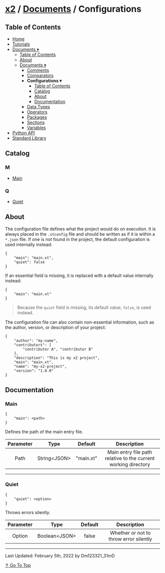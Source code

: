 # [x2](../../README.md) / [Documents](../documents.md) / Configurations

## Table of Contents

- [Home](../../README.md)
- [Tutorials](../tutorials.md)
- [Documents ▾](../documents.md)
    - [Table of Contents](../documents.md#table-of-contents)
    - [About](../documents.md#about)
    - [Documents ▾](../documents.md#documents)
        - [Comments](./comments.md)
        - [Comparators](./comparators.md)
        - **Configurations ▾**
            - [Table of Contents](#table-of-contents)
            - [Catalog](#catalog)
            - [About](#about)
            - [Documentation](#documentation)
        - [Data Types](./dataTypes.md)
        - [Operators](./operators.md)
        - [Packages](./packages.md)
        - [Sections](./sections.md)
        - [Variables](./variables.md)
- [Python API](../pythonAPI.md)
- [Standard Library](../standardLibrary.md)

## Catalog

### M

- [Main](#main)

### Q

- [Quiet](#quiet)

## About

The configuration file defines what the project would do on execution. It is always placed in the `.xtconfig` file and should be written as if it is within a `*.json` file. If one is not found in the project, the default configuration is used internally instead:

```xtconfig
{
    "main": "main.xt",
    "quiet": false
}
```

If an essential field is missing, it is replaced with a default value internally instead:

```xtconfig
{
    "main": "main.xt"
}
```

> Because the `quiet` field is missing, its default value, `false`, is used instead.

The configuration file can also contain non-essential information, such as the author, version, or description of your project:

```xtconfig
{
    "author": "my-name",
    "contributors": [
        "contributor A", "contributor B"
    ],
    "description": "This is my x2 project",
    "main": "main.xt",
    "name": "my-x2-project",
    "version": "1.0.0"
}
```

## Documentation

### Main

```xtconfig
{
    "main": <path>
}
```

Defines the path of the main entry file.

| Parameter | Type | Default | Description |
| :-: | :-: | :-: | :-: |
| Path | String\<JSON> | "main.xt" | Main entry file path relative to the current working directory |

---

### Quiet

```xtconfig
{
    "quiet": <option>
}
```

Throws errors silently.

| Parameter | Type | Default | Description |
| :-: | :-: | :-: | :-: |
| Option | Boolean\<JSON> | false | Whether or not to throw error silently |

---

Last Updated: February 5th, 2022 by Dm123321_31mD

[↑ Go To Top](#x2--documents--configurations)